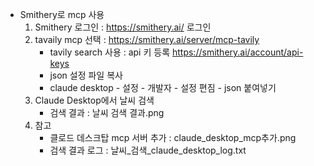 - Smithery로 mcp 사용
    1. Smithery 로그인 : https://smithery.ai/ 로그인
    2. tavaily mcp 선택 : https://smithery.ai/server/mcp-tavily
        - tavily search 사용 : api 키 등록
            https://smithery.ai/account/api-keys
        - json 설정 파일 복사
        - claude desktop - 설정 - 개발자 - 설정 편짐 - json 붙여넣기
    3. Claude Desktop에서 날씨 검색
        - 검색 결과 : 날씨 검색 결과.png
    4. 참고
        - 클로드 데스크탑 mcp 서버 추가 : claude_desktop_mcp추가.png
        - 검색 결과 로그 : 날씨_검색_claude_desktop_log.txt